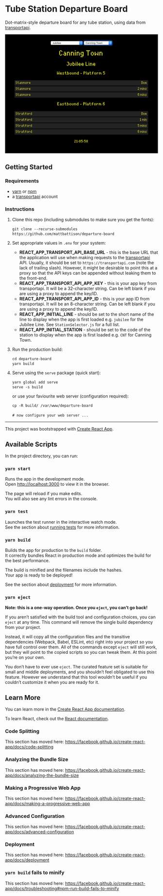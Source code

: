 # Tube Station Departure Board

Dot-matrix-style departure board for any tube station, using data from [transportapi](https://transportapi.com).

![Departure board screenshot](./doc/departure-board.png)

## Getting Started

### Requirements

- [yarn](https://yarnpkg.com) or [npm](https://npmjs.com)
- a [transportapi](https://transportapi.com) account

### Instructions

1. Clone this repo (including submodules to make sure you get the fonts):

    ```
    git clone --recurse-submodules https://github.com/mattbattison/departure-board
    ```

1. Set appropriate values in ```.env``` for your system:

    - **REACT_APP_TRANSPORT_API_BASE_URL** - this is the base URL that the application will use when making requests to the [transportapi](https://transportapi.com) API. Usually, it should be set to ```https://transportapi.com``` (note the lack of trailing slash). However, it might be desirable to point this at a proxy so that the API keys can be appended without leaking them to the front-end. 
    - **REACT_APP_TRANSPORT_API_APP_KEY** - this is your app key from transportapi. It will be a 32-character string. Can be left blank if you are using a proxy to append the key/ID.
    - **REACT_APP_TRANSPORT_API_APP_ID** - this is your app ID from transportapi. It will be an 8-character string. Can be left blank if you are using a proxy to append the key/ID.
    - **REACT_APP_INITIAL_LINE** - should be set to the short name of the line to display when the app is first loaded e.g. ```jubilee``` for the Jubilee Line. See ```StationSelector.js``` for a full list.
    - **REACT_APP_INITIAL_STATION** - should be set to the code of the station to display when the app is first loaded e.g. ```CNT``` for Canning Town.

1. Run the production build:

    ```
    cd departure-board
    yarn build
    ```

1. Serve using the ```serve``` package (quick start):

    ```
    yarn global add serve
    serve -s build
    ```
    
    or use your faviourite web server (configuration required):

    ```
    cp -R build/ /var/www/departure-board

    # now configure your web server ...
    ```

---

This project was bootstrapped with [Create React App](https://github.com/facebook/create-react-app).

## Available Scripts

In the project directory, you can run:

### `yarn start`

Runs the app in the development mode.<br />
Open [http://localhost:3000](http://localhost:3000) to view it in the browser.

The page will reload if you make edits.<br />
You will also see any lint errors in the console.

### `yarn test`

Launches the test runner in the interactive watch mode.<br />
See the section about [running tests](https://facebook.github.io/create-react-app/docs/running-tests) for more information.

### `yarn build`

Builds the app for production to the `build` folder.<br />
It correctly bundles React in production mode and optimizes the build for the best performance.

The build is minified and the filenames include the hashes.<br />
Your app is ready to be deployed!

See the section about [deployment](https://facebook.github.io/create-react-app/docs/deployment) for more information.

### `yarn eject`

**Note: this is a one-way operation. Once you `eject`, you can’t go back!**

If you aren’t satisfied with the build tool and configuration choices, you can `eject` at any time. This command will remove the single build dependency from your project.

Instead, it will copy all the configuration files and the transitive dependencies (Webpack, Babel, ESLint, etc) right into your project so you have full control over them. All of the commands except `eject` will still work, but they will point to the copied scripts so you can tweak them. At this point you’re on your own.

You don’t have to ever use `eject`. The curated feature set is suitable for small and middle deployments, and you shouldn’t feel obligated to use this feature. However we understand that this tool wouldn’t be useful if you couldn’t customize it when you are ready for it.

## Learn More

You can learn more in the [Create React App documentation](https://facebook.github.io/create-react-app/docs/getting-started).

To learn React, check out the [React documentation](https://reactjs.org/).

### Code Splitting

This section has moved here: https://facebook.github.io/create-react-app/docs/code-splitting

### Analyzing the Bundle Size

This section has moved here: https://facebook.github.io/create-react-app/docs/analyzing-the-bundle-size

### Making a Progressive Web App

This section has moved here: https://facebook.github.io/create-react-app/docs/making-a-progressive-web-app

### Advanced Configuration

This section has moved here: https://facebook.github.io/create-react-app/docs/advanced-configuration

### Deployment

This section has moved here: https://facebook.github.io/create-react-app/docs/deployment

### `yarn build` fails to minify

This section has moved here: https://facebook.github.io/create-react-app/docs/troubleshooting#npm-run-build-fails-to-minify
